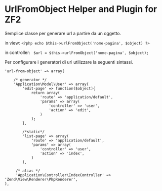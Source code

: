 UrlFromObject Helper and Plugin for ZF2
=============

Semplice classe per generare url a partire da un oggetto.


in view: 
````<?php echo $this->urlFromObject('nome-pagina', $object) ?>````

in controller: 
```` $url = $this->urlFromObject('nome-pagina', $object);````


Per configurare i generatori di url utilizzare la seguenti sintassi.

````
'url-from-object' => array(

	/* generator */
	'Application\Model\User' => array(
		'edit-page' => function($object){
			return array(
				'route' => 'application/default',
				'params' => array(
					'controller' => 'user',
					'action' => 'edit',
        		)
        	);
        },

		/*static*/
		'list-page' => array(
			'route' => 'application/default',
			'params' => array(
				'controller' => 'user',
			    'action' => 'index',
			)
        ),

 	 /* alias */
     'Application\Controller\IndexController' => 'Zend\View\Renderer\PhpRenderer',
),
````
